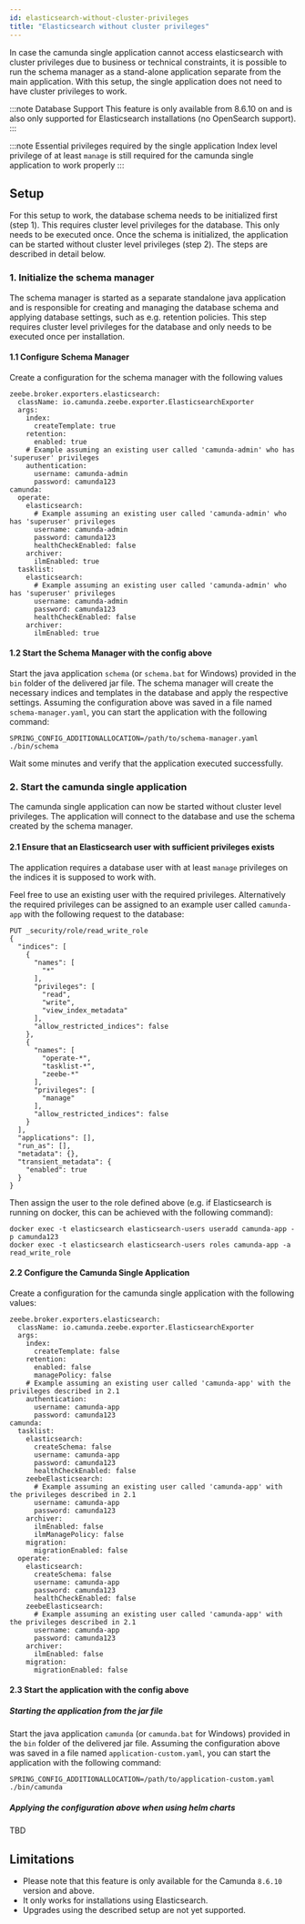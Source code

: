 ```yaml
---
id: elasticsearch-without-cluster-privileges
title: "Elasticsearch without cluster privileges"
---
```


In case the camunda single application cannot access elasticsearch with cluster privileges due to business or technical constraints, it is possible to run the schema manager as a stand-alone application separate from the main application. With this setup, the single application does not need to have cluster privileges to work.

:::note Database Support
This feature is only available from 8.6.10 on and is also only supported for Elasticsearch installations (no OpenSearch support).
:::

:::note Essential privileges required by the single application
Index level privilege of at least `manage` is still required for the camunda single application to work properly
:::

## Setup

For this setup to work, the database schema needs to be initialized first (step 1). This requires cluster level privileges for the database. This only needs to be executed once.
Once the schema is initialized, the application can be started without cluster level privileges (step 2). The steps are described in detail below.

### 1. Initialize the schema manager

The schema manager is started as a separate standalone java application and is responsible for creating and managing the database schema and applying database settings, such as e.g. retention policies.
This step requires cluster level privileges for the database and only needs to be executed once per installation.

#### 1.1 Configure Schema Manager

Create a configuration for the schema manager with the following values

```
zeebe.broker.exporters.elasticsearch:
  className: io.camunda.zeebe.exporter.ElasticsearchExporter
  args:
    index:
      createTemplate: true
    retention:
      enabled: true
    # Example assuming an existing user called 'camunda-admin' who has 'superuser' privileges
    authentication:
      username: camunda-admin
      password: camunda123
camunda:
  operate:
    elasticsearch:
      # Example assuming an existing user called 'camunda-admin' who has 'superuser' privileges
      username: camunda-admin
      password: camunda123
      healthCheckEnabled: false
    archiver:
      ilmEnabled: true
  tasklist:
    elasticsearch:
      # Example assuming an existing user called 'camunda-admin' who has 'superuser' privileges
      username: camunda-admin
      password: camunda123
      healthCheckEnabled: false
    archiver:
      ilmEnabled: true

```

#### 1.2 Start the Schema Manager with the config above

Start the java application `schema` (or `schema.bat` for Windows) provided in the `bin` folder of the delivered jar file. The schema manager will create the necessary indices and templates in the database and apply the respective settings.
Assuming the configuration above was saved in a file named `schema-manager.yaml`, you can start the application with the following command:

```
SPRING_CONFIG_ADDITIONALLOCATION=/path/to/schema-manager.yaml ./bin/schema
```

Wait some minutes and verify that the application executed successfully.

### 2. Start the camunda single application

The camunda single application can now be started without cluster level privileges. The application will connect to the database and use the schema created by the schema manager.

#### 2.1 Ensure that an Elasticsearch user with sufficient privileges exists

The application requires a database user with at least `manage` privileges on the indices it is supposed to work with.

Feel free to use an existing user with the required privileges. Alternatively the required privileges can be assigned to an example user called `camunda-app` with the following request to the database:

```
PUT _security/role/read_write_role
{
  "indices": [
    {
      "names": [
        "*"
      ],
      "privileges": [
        "read",
        "write",
        "view_index_metadata"
      ],
      "allow_restricted_indices": false
    },
    {
      "names": [
        "operate-*",
        "tasklist-*",
        "zeebe-*"
      ],
      "privileges": [
        "manage"
      ],
      "allow_restricted_indices": false
    }
  ],
  "applications": [],
  "run_as": [],
  "metadata": {},
  "transient_metadata": {
    "enabled": true
  }
}
```

Then assign the user to the role defined above (e.g. if Elasticsearch is running on docker, this can be achieved with the following command):

```
docker exec -t elasticsearch elasticsearch-users useradd camunda-app -p camunda123
docker exec -t elasticsearch elasticsearch-users roles camunda-app -a read_write_role
```

#### 2.2 Configure the Camunda Single Application

Create a configuration for the camunda single application with the following values:

```
zeebe.broker.exporters.elasticsearch:
  className: io.camunda.zeebe.exporter.ElasticsearchExporter
  args:
    index:
      createTemplate: false
    retention:
      enabled: false
      managePolicy: false
    # Example assuming an existing user called 'camunda-app' with the privileges described in 2.1
    authentication:
      username: camunda-app
      password: camunda123
camunda:
  tasklist:
    elasticsearch:
      createSchema: false
      username: camunda-app
      password: camunda123
      healthCheckEnabled: false
    zeebeElasticsearch:
      # Example assuming an existing user called 'camunda-app' with the privileges described in 2.1
      username: camunda-app
      password: camunda123
    archiver:
      ilmEnabled: false
      ilmManagePolicy: false
    migration:
      migrationEnabled: false
  operate:
    elasticsearch:
      createSchema: false
      username: camunda-app
      password: camunda123
      healthCheckEnabled: false
    zeebeElasticsearch:
      # Example assuming an existing user called 'camunda-app' with the privileges described in 2.1
      username: camunda-app
      password: camunda123
    archiver:
      ilmEnabled: false
    migration:
      migrationEnabled: false
```

#### 2.3 Start the application with the config above

##### Starting the application from the jar file

Start the java application `camunda` (or `camunda.bat` for Windows) provided in the `bin` folder of the delivered jar file.
Assuming the configuration above was saved in a file named `application-custom.yaml`, you can start the application with the following command:

```
SPRING_CONFIG_ADDITIONALLOCATION=/path/to/application-custom.yaml ./bin/camunda
```

##### Applying the configuration above when using helm charts

TBD

## Limitations

- Please note that this feature is only available for the Camunda `8.6.10` version and above.
- It only works for installations using Elasticsearch.
- Upgrades using the described setup are not yet supported.
